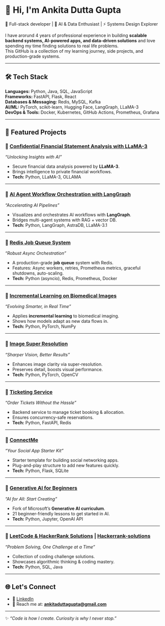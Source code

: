 # 👋 Hi, I'm Ankita Dutta Gupta  

🚀 Full-stack developer | 🧠 AI & Data Enthusiast | ⚡ Systems Design Explorer  

I have arorund 4 years of professional experience in building **scalable backend systems, AI-powered apps,
and data-driven solutions** and love spending my time finding solutions to real life problems.  
This GitHub is a collection of my learning journey, side projects, and production-grade systems.  

---

## 🛠 Tech Stack  

**Languages:** Python, Java, SQL, JavaScript  
**Frameworks:** FastAPI, Flask, React  
**Databases & Messaging:** Redis, MySQL, Kafka  
**AI/ML:** PyTorch, scikit-learn, Hugging Face, LangGraph, LLaMA-3  
**DevOps & Tools:** Docker, Kubernetes, GitHub Actions, Prometheus, Grafana  

---

## 📌 Featured Projects  

### 🔹 [Confidential Financial Statement Analysis with LLaMA-3](https://github.com/ankitaduttagupta/Confidential-Financial-Statement-Analysis-with-Llama-3)  
*“Unlocking Insights with AI”*  
- Secure financial data analysis powered by **LLaMA-3**.  
- Brings intelligence to private financial workflows.  
- **Tech:** Python, LLaMA-3, OLLAMA  

---

### 🔹 [AI Agent Workflow Orchestration with LangGraph](https://github.com/ankitaduttagupta/End-to-End-Multi-AI-Agents-RAG-with-LangGraph-AstraDB-and-Llama-3.1)  
*“Accelerating AI Pipelines”*  
- Visualizes and orchestrates AI workflows with **LangGraph**.  
- Bridges multi-agent systems with RAG + vector DB.  
- **Tech:** Python, LangGraph, AstraDB, LLaMA-3.1  

---

### 🔹 [Redis Job Queue System](https://github.com/ankitaduttagupta/redis-job-queue-system)  
*“Robust Async Orchestration”*  
- A production-grade **job queue** system with Redis.  
- Features: Async workers, retries, Prometheus metrics, graceful shutdowns, auto-scaling.  
- **Tech:** Python (asyncio), Redis, Prometheus, Docker  

---

### 🔹 [Incremental Learning on Biomedical Images](https://github.com/ankitaduttagupta/incremental_learning_on_biomedical_images)  
*“Evolving Smarter, in Real Time”*  
- Applies **incremental learning** to biomedical imaging.  
- Shows how models adapt as new data flows in.  
- **Tech:** Python, PyTorch, NumPy  

---

### 🔹 [Image Super Resolution](https://github.com/ankitaduttagupta/image-super-resolution)  
*“Sharper Vision, Better Results”*  
- Enhances image clarity via super-resolution.  
- Preserves detail, boosts visual performance.  
- **Tech:** Python, PyTorch, OpenCV  

---

### 🔹 [Ticketing Service](https://github.com/ankitaduttagupta/ticketing-service)  
*“Order Tickets Without the Hassle”*  
- Backend service to manage ticket booking & allocation.  
- Ensures concurrency-safe reservations.  
- **Tech:** Python, FastAPI, Redis  

---

### 🔹 [ConnectMe](https://github.com/ankitaduttagupta/ConnectMe)  
*“Your Social App Starter Kit”*  
- Starter template for building social networking apps.  
- Plug-and-play structure to add new features quickly.  
- **Tech:** Python, Flask, SQLite  

---

### 🔹 [Generative AI for Beginners](https://github.com/ankitaduttagupta/generative-ai-for-beginners)  
*“AI for All: Start Creating”*  
- Fork of Microsoft’s **Generative AI curriculum**.  
- 21 beginner-friendly lessons to get started in AI.  
- **Tech:** Python, Jupyter, OpenAI API  

---

### 🔹 [LeetCode & HackerRank Solutions](https://github.com/ankitaduttagupta/leetcode_solutions) | [Hackerrank-solutions](https://github.com/ankitaduttagupta/Hackerrank-solutions)  
*“Problem Solving, One Challenge at a Time”*  
- Collection of coding challenge solutions.  
- Showcases algorithmic thinking & coding mastery.  
- **Tech:** Python, SQL, Java  

---

## 🌐 Let's Connect  

- 💼 [LinkedIn](https://www.linkedin.com/in/ankitaduttagupta5/)
- 📧 Reach me at: **ankitaduttagupta@gmail.com**  

---

✨ *“Code is how I create. Curiosity is why I never stop.”*  
